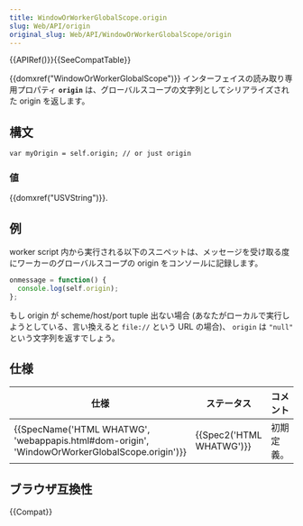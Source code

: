 ```yaml
---
title: WindowOrWorkerGlobalScope.origin
slug: Web/API/origin
original_slug: Web/API/WindowOrWorkerGlobalScope/origin
---
```


{{APIRef()}}{{SeeCompatTable}}

{{domxref("WindowOrWorkerGlobalScope")}} インターフェイスの読み取り専用プロパティ **`origin`** は、グローバルスコープの文字列としてシリアライズされた origin を返します。

## 構文

```
var myOrigin = self.origin; // or just origin
```

### 値

{{domxref("USVString")}}.

## 例

worker script 内から実行される以下のスニペットは、メッセージを受け取る度にワーカーのグローバルスコープの origin をコンソールに記録します。

```js
onmessage = function() {
  console.log(self.origin);
};
```

もし origin が scheme/host/port tuple 出ない場合 (あなたがローカルで実行しようとしている、言い換えると `file://` という URL の場合)、 `origin` は `"null"` という文字列を返すでしょう。

## 仕様

| 仕様                                                                                                                         | ステータス                       | コメント   |
| ---------------------------------------------------------------------------------------------------------------------------- | -------------------------------- | ---------- |
| {{SpecName('HTML WHATWG', 'webappapis.html#dom-origin', 'WindowOrWorkerGlobalScope.origin')}} | {{Spec2('HTML WHATWG')}} | 初期定義。 |

## ブラウザ互換性

{{Compat}}
